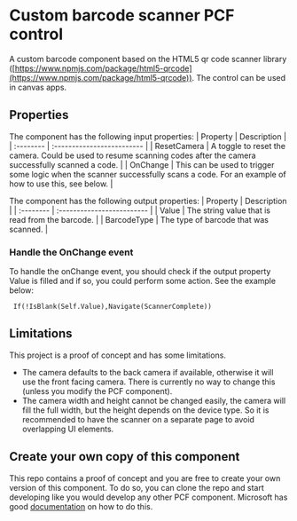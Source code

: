 # Custom barcode scanner PCF control

A custom barcode component based on the HTML5 qr code scanner library ([https://www.npmjs.com/package/html5-qrcode](https://www.npmjs.com/package/html5-qrcode)). The control can be used in canvas apps.

## Properties
The component has the following input properties:
| Property | Description                |
| :-------- | :------------------------- |
| ResetCamera | A toggle to reset the camera. Could be used to resume scanning codes after the camera successfully scanned a code. |
| OnChange | This can be used to trigger some logic when the scanner successfully scans a code. For an example of how to use this, see below.   |

The component has the following output properties:
| Property | Description                |
| :-------- | :------------------------- |
| Value | The string value that is read from the barcode. |
| BarcodeType | The type of barcode that was scanned.   |

### Handle the OnChange event
To handle the onChange event, you should check if the output property Value is filled and if so, you could perform some action. See the example below:

```
 If(!IsBlank(Self.Value),Navigate(ScannerComplete))
```

## Limitations
This project is a proof of concept and has some limitations.
- The camera defaults to the back camera if available, otherwise it will use the front facing camera. There is currently no way to change this (unless you modify the PCF component).
- The camera width and height cannot be changed easily, the camera will fill the full width, but the height depends on the device type. So it is recommended to have the scanner on a separate page to avoid overlapping UI elements.


## Create your own copy of this component
This repo contains a proof of concept and you are free to create your own version of this component. To do so, you can clone the repo and start developing like you would develop any other PCF component. Microsoft has good [documentation](https://learn.microsoft.com/en-us/power-apps/developer/component-framework/implementing-controls-using-typescript?tabs=before) on how to do this.
